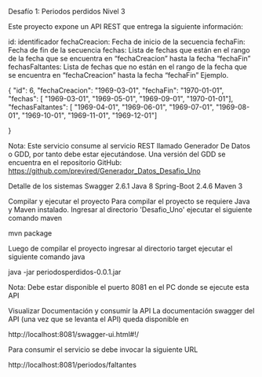 Desafío 1: Periodos perdidos
Nivel 3

Este proyecto expone un API REST que entrega la siguiente información:

id: identificador fechaCreacion: Fecha de inicio de la secuencia fechaFin: Fecha de fin de la secuencia fechas: Lista de fechas que están en el rango de la fecha que se encuentra en “fechaCreacion” hasta la fecha “fechaFin” fechasFaltantes: Lista de fechas que no están en el rango de la fecha que se encuentra en “fechaCreacion” hasta la fecha “fechaFin” Ejemplo.

{
    "id": 6,
    "fechaCreacion": "1969-03-01",
    "fechaFin": "1970-01-01",
    "fechas": [
      "1969-03-01",
      "1969-05-01",
      "1969-09-01",
      "1970-01-01"],
    "fechasFaltantes": [
      "1969-04-01",
      "1969-06-01",
      "1969-07-01",
      "1969-08-01",
      "1969-10-01",
      "1969-11-01",
      "1969-12-01"]

}

Nota: Este servicio consume al servicio REST llamado Generador De Datos o GDD, por tanto debe estar ejecutándose. Una versión del GDD se encuentra en el repositorio  GitHub: https://github.com/previred/Generador_Datos_Desafio_Uno

Detalle de los sistemas
Swagger 2.6.1 Java 8 Spring-Boot 2.4.6 Maven 3

Compilar y ejecutar el proyecto
Para compilar el proyecto se requiere Java y Maven instalado. Ingresar al directorio 'Desafio_Uno' ejecutar el siguiente comando maven

mvn package

Luego de compilar el proyecto ingresar al directorio target ejecutar el siguiente comando java

java -jar periodosperdidos-0.0.1.jar

Nota: Debe estar disponible el puerto 8081 en el PC donde se ejecute esta API

Visualizar Documentación y consumir la API
La documentación swagger del API (una vez que se levanta el API) queda disponible en

http://localhost:8081/swagger-ui.html#!/

Para consumir el servicio se debe invocar la siguiente URL

http://localhost:8081/periodos/faltantes



